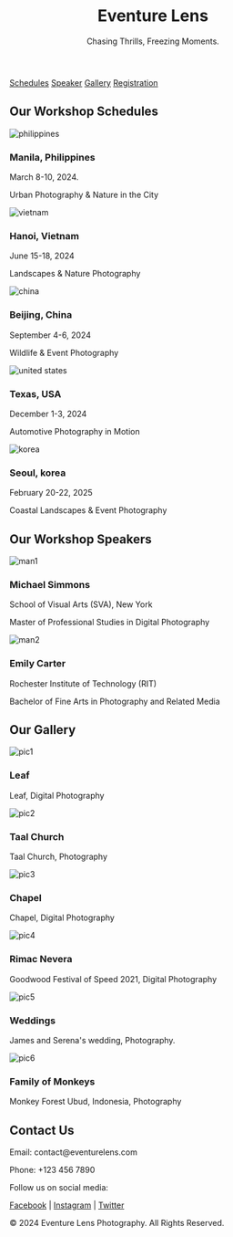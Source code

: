 <!DOCTYPE html>
<html lang="en">
<head>
    <meta charset="UTF-8">
    <meta name="viewport" content="width=device-width, initial-scale=1.0">
    <title>Eventure Lens</title>
    <link rel="stylesheet" href="styles.css">
</head>
<body>
    <header>
        <h1>Eventure Lens</h1>
        <p>Chasing Thrills, Freezing Moments.</p>
    </header>

  <nav>
        <a href="#services">Schedules</a>
        <a href="#speakers">Speaker</a>
        <a href="#pictures">Gallery</a>
        <a href="https://docs.google.com/forms/d/e/1FAIpQLSd9rsVAkpMfONXImwuZKQK6JKTO7f3SqEqVumUsC-fODVuzpA/viewform"target="_blank">Registration</a>
    </nav>

  <section id="services">
        <h2>Our Workshop Schedules</h2>
        <div class="services">
            <div class="service">
                <img src="Makati_city.jpg" alt="philippines">
                <h3>Manila, Philippines</h3>
                <p>March 8-10, 2024.</p>
                <p>Urban Photography & Nature in the City</p>
            </div>
            <div class="service">
                <img src="hanoi.jpg" alt="vietnam">
                <h3>Hanoi, Vietnam</h3>
                <p>June 15-18, 2024</p>
                <p>Landscapes & Nature Photography</p>
            </div>
            <div class="service">
                <img src="Bejing-china.jpg" alt="china">
                <h3>Beijing, China</h3>
                <p>September 4-6, 2024</p>
                <p>Wildlife & Event Photography</p>
            </div>
            <div class="service">
                <img src="Texas-USA.webp" alt="united states">
                <h3>Texas, USA</h3>
                <p>December 1-3, 2024</p>
                <p>Automotive Photography in Motion</p>
            </div>
            <div class="service">
                <img src="seoul-Korea.jpg" alt="korea">
                <h3>Seoul, korea</h3>
                <p>February 20-22, 2025</p>
                <p>Coastal Landscapes & Event Photography</p>
            </div>
        </div>
    </section>

  <section id="speakers">
        <h2>Our Workshop Speakers</h2>
        <div class="speakers">
            <div class="speaker">
                <img src="male-person.jpg" alt="man1">
                <h3>Michael Simmons</h3>
                <p>School of Visual Arts (SVA), New York</p>
                <p>Master of Professional Studies in Digital Photography</p>
            </div>
            <div class="speaker">
                <img src="F-person.avif" alt="man2">
                <h3>Emily Carter</h3>
                <p>Rochester Institute of Technology (RIT)</p>
                <p>Bachelor of Fine Arts in Photography and Related Media</p>
            </div>
        </div>
    </section>

  <section id="pictures">
        <h2>Our Gallery</h2>
        <div class="pictures">
            <div class="picture">
                <img src="leaf.jpg.jpg" alt="pic1">
                <h3>Leaf</h3>
                <p>Leaf, Digital Photography</p>
            </div>
            <div class="picture">
                <img src="Taal-Church.jpg" alt="pic2">
                <h3>Taal Church</h3>
                <p>Taal Church, Photography</p>
            </div>
            <div class="picture">
                <img src="Chapel.jpg" alt="pic3">
                <h3>Chapel</h3>
                <p>Chapel, Digital Photography</p>
            </div>
        </div>
    </section>

  <section id="pictures">
        <div class="pictures">
            <div class="picture">
                <img src="Rimac_Nevera.jpg" alt="pic4">
                <h3>Rimac Nevera</h3>
                <p>Goodwood Festival of Speed 2021, Digital Photography</p>
            </div>
            <div class="picture">
                <img src="traditional+american+wedding-1920w.webp" alt="pic5">
                <h3>Weddings</h3>
                <p>James and Serena's wedding, Photography.</p>
            </div>
            <div class="picture">
                <img src="Gallery-The-Monkeys-Gang.jpg" alt="pic6">
                <h3>Family of Monkeys</h3>
                <p>Monkey Forest Ubud, Indonesia, Photography</p>
            </div>
        </div>
    </section>

   <section id="contact">
        <h2>Contact Us</h2>
        <p>Email: contact@eventurelens.com</p>
        <p>Phone: +123 456 7890</p>
        <p>Follow us on social media:</p>
        <p>
            <a href="https://www.facebook.com">Facebook</a> | 
            <a href="https://www.instagram.com/">Instagram</a> | 
            <a href="https://x.com/home?lang=en">Twitter</a>
        </p>
    </section>

   <footer>
        <p>&copy; 2024 Eventure Lens Photography. All Rights Reserved.</p>
    </footer>
</body>
</html>
